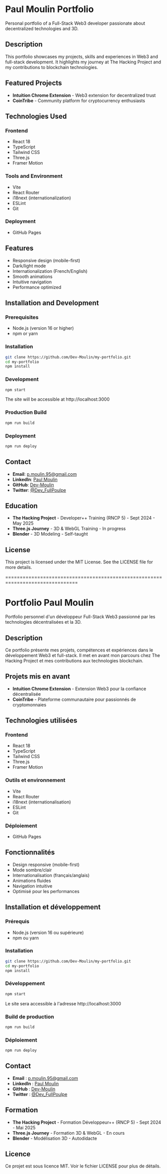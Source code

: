 # Paul Moulin Portfolio

Personal portfolio of a Full-Stack Web3 developer passionate about decentralized technologies and 3D.

## Description

This portfolio showcases my projects, skills and experiences in Web3 and full-stack development. It highlights my journey at The Hacking Project and my contributions to blockchain technologies.

## Featured Projects

- **Intuition Chrome Extension** - Web3 extension for decentralized trust
- **CoinTribe** - Community platform for cryptocurrency enthusiasts

## Technologies Used

### Frontend
- React 18
- TypeScript
- Tailwind CSS
- Three.js
- Framer Motion

### Tools and Environment
- Vite
- React Router
- i18next (internationalization)
- ESLint
- Git

### Deployment
- GitHub Pages

## Features

- Responsive design (mobile-first)
- Dark/light mode
- Internationalization (French/English)
- Smooth animations
- Intuitive navigation
- Performance optimized

## Installation and Development

### Prerequisites
- Node.js (version 16 or higher)
- npm or yarn

### Installation
```bash
git clone https://github.com/Dev-Moulin/my-portfolio.git
cd my-portfolio
npm install
```

### Development
```bash
npm start
```
The site will be accessible at http://localhost:3000

### Production Build
```bash
npm run build
```

### Deployment
```bash
npm run deploy
```

## Contact

- **Email**: p.moulin.95@gmail.com
- **LinkedIn**: [Paul Moulin](https://www.linkedin.com/in/paul-moulin-4b130232b)
- **GitHub**: [Dev-Moulin](https://github.com/Dev-Moulin)
- **Twitter**: [@Dev_FullPoulpe](https://x.com/Dev_FullPoulpe)

## Education

- **The Hacking Project** - Developer++ Training (RNCP 5) - Sept 2024 - May 2025
- **Three.js Journey** - 3D & WebGL Training - In progress
- **Blender** - 3D Modeling - Self-taught

## License

This project is licensed under the MIT License. See the LICENSE file for more details.


===============================================================================


# Portfolio Paul Moulin

Portfolio personnel d'un développeur Full-Stack Web3 passionné par les technologies décentralisées et la 3D.

## Description

Ce portfolio présente mes projets, compétences et expériences dans le développement Web3 et full-stack. Il met en avant mon parcours chez The Hacking Project et mes contributions aux technologies blockchain.

## Projets mis en avant

- **Intuition Chrome Extension** - Extension Web3 pour la confiance décentralisée
- **CoinTribe** - Plateforme communautaire pour passionnés de cryptomonnaies

## Technologies utilisées

### Frontend
- React 18
- TypeScript
- Tailwind CSS
- Three.js
- Framer Motion

### Outils et environnement
- Vite
- React Router
- i18next (internationalisation)
- ESLint
- Git

### Déploiement
- GitHub Pages

## Fonctionnalités

- Design responsive (mobile-first)
- Mode sombre/clair
- Internationalisation (français/anglais)
- Animations fluides
- Navigation intuitive
- Optimisé pour les performances

## Installation et développement

### Prérequis
- Node.js (version 16 ou supérieure)
- npm ou yarn

### Installation
```bash
git clone https://github.com/Dev-Moulin/my-portfolio.git
cd my-portfolio
npm install
```

### Développement
```bash
npm start
```
Le site sera accessible à l'adresse http://localhost:3000

### Build de production
```bash
npm run build
```

### Déploiement
```bash
npm run deploy
```


## Contact

- **Email** : p.moulin.95@gmail.com
- **LinkedIn** : [Paul Moulin](https://www.linkedin.com/in/paul-moulin-4b130232b)
- **GitHub** : [Dev-Moulin](https://github.com/Dev-Moulin)
- **Twitter** : [@Dev_FullPoulpe](https://x.com/Dev_FullPoulpe)

## Formation

- **The Hacking Project** - Formation Développeur++ (RNCP 5) - Sept 2024 - Mai 2025
- **Three.js Journey** - Formation 3D & WebGL - En cours
- **Blender** - Modélisation 3D - Autodidacte

## Licence

Ce projet est sous licence MIT. Voir le fichier LICENSE pour plus de détails.


